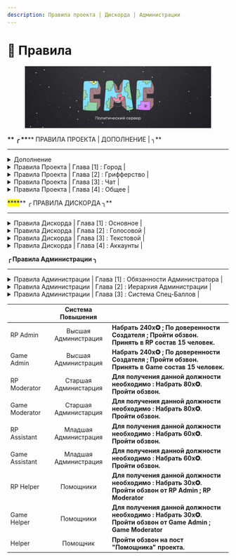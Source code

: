 ```yaml
---
description: Правила проекта | Дискорда | Администрации
---
```


# 📒 Правила

<figure><img src=".gitbook/assets/Oblozhka (1).jpg" alt=""><figcaption></figcaption></figure>

&#x20;                                         <mark style="color:blue;">****</mark>**       ╭ **<mark style="color:blue;">****</mark>** ПРАВИЛА ПРОЕКТА | ДОПОЛНЕНИЕ | ╮**

****

<details>

<summary>Дополнение</summary>



* CountryMC игровой проект предназначеный для геймплея, и отдыха, он не несет в себе коммерческой деятельности.
* Игра на CountryMC является бесплатной, дополнения к геймплею за настоящие деньги ( Донат ), является лишь желанием игрока.
* CountryMC находиться вне политики, обсуждение мировой напряженности, и каких либо вооруженных конфликтов в мире, будет пресекаться Администраций.
* В случае если Администрация наказала Игрока, у игрока есть 24 часа на обжалование своего наказания. Администрация не имеет право наказывать игрока без доказательств. Во время разборок, Администратор обязан предоставить доказательства нарушения.
* CountryMC не поддерживает политику антисеметизма, Нацизма, Фашизма, Неонацизма, или какое либо проявление негатива к национальностям, и государствам.
* На проекте запрещено упоминание запрещенных на территории России | Белоруссии организаций.
* Игроки на проекте имеют право создавать государства с их мнением о вероисповедания и идеологии, CountryMC является игровым проектом, а свобода игроков играющих на нем превыше всего.

</details>

<details>

<summary>Правила Проекта | Глава [1] : Город |</summary>



1. **Создание города в неприспособленных для этого местах.**\
   **   **<mark style="color:red;">****</mark>   <mark style="color:red;"></mark><mark style="color:red;">◦  Наказание : Удаление Города</mark>
2. **Создание города\союза с целью оскорбить кого либо, или несущий в себе шуточное\юмористическое название.**\
   **   **<mark style="color:red;">****</mark>   <mark style="color:red;"></mark><mark style="color:red;">◦ Наказание : Удаление Города\Религии</mark>
3. **Создание региона не примыкающего к основному региону города.**\
   **   **<mark style="color:red;">****</mark>   <mark style="color:red;"></mark><mark style="color:red;">◦ Наказание : Удаление Региона</mark>
4. **Окружение города с целью его полной блокады без разрешения создателя города, который вы окружаете.** <mark style="color:blue;">Исключение : Оповещение в группу ВК о проведении RP-ситуации ; Война.</mark>\ <mark style="color:blue;"></mark>   <mark style="color:red;">****</mark>   <mark style="color:red;"></mark><mark style="color:red;">◦ Наказание : Удаление Региона</mark>
5. **Создание регионов проходящих через крупные Реки, Проливы, Океаны и совмещенных с другим регионом города.**\
   &#x20;  <mark style="color:red;">****</mark>   <mark style="color:red;"></mark><mark style="color:red;">◦ Наказание : Удаление Региона</mark>
6. **Создание твинк-городов. Исключение: территории, на которые никто не претендует**\
   ****<mark style="color:red;">◦  Наказание : Удаление Города</mark>
7. **Создание города с  нечитаемыми буквами\символами.**\
   ****<mark style="color:red;">◦  Наказание : Удаление Города</mark>
8. **Создание НОН-РП постройки: постройки в воздухе без опоры, мап-арты и т.д**\
   <mark style="color:red;">◦  Наказание : Удаление Постройки</mark>

</details>

<details>

<summary>Правила Проекта | Глава [2] : Грифферство |</summary>



1. **Вступление в город с целью воровства ресурсов города**\
   **   **<mark style="color:red;">****</mark>   <mark style="color:red;"></mark><mark style="color:red;">◦  Наказание : Бан от 2 до 30 дней</mark>
2. **Порча ландшафта на территории\за территорией города, надеваемая часть которого является более 15%.**\
   ****<mark style="color:red;">◦  Наказание : Бан от 2 до 30 дней</mark>
3. **Создание построек на территории\за территорией города цель которых является : оскорбить, унизить, ухудшить внешнее состояние карты**\
   ****<mark style="color:red;">◦  Наказание : Бан от 2 до 5 дней</mark>
4. **Убийство НПС(жителей), животных другого города. **<mark style="color:blue;">**Исключение : Во время войны или если в городе включено ПВП**</mark>\
   ****<mark style="color:red;">◦  Наказание : Бан от 2 до 5 дней</mark>
5. **Создание построек предназначенных для убийства (Трапка, Ловушка и т.д ).** Исключение : Создание Трапки во время войны.\
   <mark style="color:red;">◦  Наказание : Бан от 1 до 10 дней</mark>
6. **Блокирование выхода из порталов.**\
   ****<mark style="color:red;">◦  Наказание : Бан от 10 до 30 дней</mark>
7. **Любой другой способ воровства ресурсов/разрушения блоков/убийства мобов и НПС в другом городе без разрешения мэра этого города.**\
   <mark style="color:red;">◦  Наказание : Бан от 2 до 30 дней</mark>
8. **Убийство игроков в их городе.** <mark style="color:blue;">**Исключение : Во время войны или если в городе включено ПВП**</mark>\
   <mark style="color:red;">◦  Наказание : Бан от нескольких часов до 5 дней</mark>

</details>

<details>

<summary>Правила Проекта | Глава [3] : Чат |</summary>



1. **Злоупотребление КАПСом.**\
   ****<mark style="color:red;">◦  Наказание : Мут от 20 до 40 минут</mark>
2. **Оскорбление игроков.**\
   ****<mark style="color:red;">◦  Наказание : Мут от 20 до 40 минут</mark>
3. **Оскорбление проекта.**\
   ****<mark style="color:red;">◦  Наказание : Бан от 10 до ∞</mark>
4. **Выдача себя за другого человека.**\
   ****<mark style="color:red;">◦  Наказание : Мут от 6 до 24 часов</mark>
5. &#x20;**Вводить игроков в заблуждение.**\
   ****<mark style="color:red;">◦  Наказание : Мут от 20 до 40 минут</mark>
6. **Флуд ( Более 3-х одинаковых сообщений ), или сообщений несущие в себе смысл прошлого сообщения. Так-же флуд с дублирующим прошлым предложением, и началом следующего с таким же дублированием.**\
   ****<mark style="color:red;">◦  Наказание : Мут от 20 до 40 минут | Повторное x2 |</mark>
7. **Попрошайничество.**\
   ****<mark style="color:red;">◦  Наказание : Мут от 10 до 30 минут</mark>
8. **Оскорбление родных. Дополнение : Упоминание родных. 50% от наказания.**\
   ****<mark style="color:red;">◦  Наказание : Мут от 40 до 120 минут</mark>
9. **Разжигание межнациональных розней.**\
   ****<mark style="color:red;">◦  Наказание : Мут от 80 до 160 минут</mark>

****\
****

</details>

<details>

<summary>Правила Проекта | Глава [4] : Общее |</summary>



1. **Использование постороннего ПО помогающего облегчить геймплей.**\
   **   **<mark style="color:red;">****</mark>   <mark style="color:red;"></mark><mark style="color:red;">◦  Наказание : Бан от 1 до 5 недель.</mark>
2. **Ники содержащие в себе непристойную\оскорбительную суть.**\
   **   **<mark style="color:red;">****</mark>   <mark style="color:red;"></mark><mark style="color:red;">◦  Наказание : Бан ∞</mark>
3. **Любое содействие нарушившим правила сервера игрокам.**\
   **   **<mark style="color:red;">****</mark>   <mark style="color:red;"></mark><mark style="color:red;">◦  Наказание : Бан от 1 до 5 недель.</mark>
4. **Попытка обхода бана.**\
   **   **<mark style="color:red;">****</mark>   <mark style="color:red;"></mark><mark style="color:red;">◦  Наказание : Бан от 1 до 5 недель.</mark>
5. **Использование недоработок сервера. Возможность избежать бана : Написать о баге в** [**БагЧек**](https://docs.google.com/forms/d/e/1FAIpQLSdiccGRQI0P29jXvhY-JZXBddqQD58pM\_pUzyW2RPtjOzRHiA/viewform)**.** со всеми подробностями бага\
   **   **<mark style="color:red;">****</mark>   <mark style="color:red;"></mark><mark style="color:red;">◦  Наказание : Бан от 1 до 5 недель.</mark>
6. **Использоание авто рыбалки.**\
   &#x20;**  **<mark style="color:red;">****</mark> <mark style="color:red;"></mark><mark style="color:red;">◦  Наказание : Кик с сервера ; конфискация всех вещей.</mark>&#x20;
7. **Использование недоработок правил проекта, с целью их обхода.**\
   **   **<mark style="color:red;">****</mark>   <mark style="color:red;"></mark><mark style="color:red;">◦  Наказание : Бан от 1 до 5 недель.</mark>
8. **Реклама другого проекта.**\
   **   **<mark style="color:red;">****</mark>   <mark style="color:red;"></mark><mark style="color:red;">◦  Наказание : Бан ∞</mark>
9. **Рецидив, многочисленные нарушения ; жалобы, идущие на одного игрока.**\
   **   **<mark style="color:red;">****</mark>   <mark style="color:red;"></mark><mark style="color:red;">◦  Наказание : Бан на 5 дней</mark>
10. **Создание механизмов, построек(и тд) способных снизить стабильность работы сервера.**\
    &#x20;  <mark style="color:red;">****</mark>   <mark style="color:red;"></mark><mark style="color:red;">◦  Наказание : Бан ∞</mark>
11. **Попытка обмана Администрации \ Обман Администрации \ Угрозы Администрации  \ Обман игроков**\
    ** **<mark style="color:red;">****</mark> <mark style="color:red;"></mark><mark style="color:red;">◦  Наказание : Бан от 1 до 3 дней</mark>

</details>



&#x20;                                         <mark style="color:blue;">****</mark>**             ╭ ПРАВИЛА ДИСКОРДА ╮**

****

<details>

<summary>Правила Дискорда | Глава [1] : Основное |</summary>



* **При заходе на данный сервер вы принимаете все нижеперечисленные правила**
* **Незнание правил не освобождает вас от ответственности**
* **В случае если правила будут изменены, администрация дискорд не обязана будет сообщить об этом участникам дискорд**
* **Изменение правил вступают в силу после ее публикации**
* **В случае нарушение участника сервера повторно правил(а), помощники дискорд в праве умножить меру наказания.**
* **В случае обнаружения недоработки дискорд сервера, участник/помощник обязан сообщить о найденной им ошибке.**
* **В случае неправильно выданного наказания помощник обязан сообщить это старшей модерации, в случае если предупреждения не последовало, будет выдан выговор помощнику по серверу.**
* **В случае если помощник выдал наказание без какой либо на то причины, участник сервера, который был наказан может написать апелляцию на снятие наказания, и в случае если наказание было выдано неверно/без причины - Помощник будет нарушен.**
* **Обвинения человека в том что он якобы оскорбил ваши чувства (Обманывая Администрацию ) будет расценено как 2.10**

</details>

<details>

<summary>Правила Дискорда | Глава [2] : Голосовой |</summary>

1. **Вести себя неадекватно по отношении к другим участникам**\
   ** **<mark style="color:red;">****</mark> <mark style="color:red;"></mark><mark style="color:red;">◦  Наказание : Мут от 30 до 60 минут</mark>
2. **Использование программ позволяющий воспроизвести музыку в голосовой чат.**\
   ** **<mark style="color:red;">****</mark> <mark style="color:red;"></mark><mark style="color:red;">◦  Наказание : Мут от 30 до 60 минут</mark>
3. **Использование программ для изменения голоса.**\
   ****<mark style="color:red;">◦  Наказание : Мут от 30 до 60 минут</mark>
4. **Оскорбления Участника Проекта\Помощника Проекта\Владельца Проекта**\
   <mark style="color:red;">◦  Наказание : Мут от 60 до 120 минут | При наказание уточнение УП ; ПП ; ВП.</mark>
5. **Оскорблять родных Участника Проекта\Помощника Проекта\Владельца Проекта**\
   ****<mark style="color:red;">◦  Наказание : Мут от 120 до 240 минут | При наказание уточнение УП ; ПП ; ВП.</mark>
6. **Разводить/поддерживать конфликты.**\
   ** **<mark style="color:red;">****</mark> <mark style="color:red;"></mark><mark style="color:red;">◦  Наказание : Мут от 30 до 60 минут | Всем участникам конфликта |</mark>
7. **Разводить межнациональные розни.**\
   ****<mark style="color:red;">◦  Наказание : Мут от 120 до 240 минут</mark>
8. **Пропагандировать запрещенную на территории РФ ; Белоруссии организации**\
   <mark style="color:red;">◦  Наказание : Мут от 120 до 240 минут</mark>
9. **Пропагандировать свою идеологию другим, и настаивать на ее принятии.**\
   ****<mark style="color:red;">◦  Наказание : Мут от 120 до 240 минут</mark>
10. **Клеветать на участника.**\
    ****<mark style="color:red;">◦  Наказание : Мут от 60 до 120 минут</mark>

****



</details>

<details>

<summary>Правила Дискорда | Глава [3] : Текстовой | </summary>

1. **Флуд (Повторяющиеся сообщения с одинаковым смыслом )**\
   ** **<mark style="color:red;">****</mark> <mark style="color:red;"></mark><mark style="color:red;">◦  Наказание : Мут от 20 до 40 минут</mark>
2. **Чрезмерное использование CAPS**\
   ** **<mark style="color:red;">****</mark> <mark style="color:red;"></mark><mark style="color:red;">◦  Наказание : Мут от 20 до 40 минут</mark>
3. **Распространять порнографический материал**\
   ** **<mark style="color:red;">****</mark> <mark style="color:red;"></mark><mark style="color:red;">◦  Наказание : Мут от 60 до 120 минут</mark>
4. **Распространять ссылки на постороние сайты, с целью кражи данных/аккаунтов.**\
   ** **<mark style="color:red;">****</mark> <mark style="color:red;"></mark><mark style="color:red;">◦  Наказание : Бан ∞</mark>
5. **Попытка обмана игрока\Администратора**\
   ** **<mark style="color:red;">****</mark> <mark style="color:red;"></mark><mark style="color:red;">◦  Наказание : Мут от 120 до 240 минут</mark>
6. **Чрезмерно использовать @ (Упоминания)**\
   ** **<mark style="color:red;">****</mark> <mark style="color:red;"></mark><mark style="color:red;">◦  Наказание : Мут от 60 до 120 минут</mark>
7. **Оскорбления Участника Проекта\Помощника Проекта\Владельца Проекта**\
   ****<mark style="color:red;">◦  Наказание : Мут от 60 до 120 минут | При наказание уточнение УП ; ПП ; ВП.</mark>
8. **Прямые/косвенные угрозы участнику.**\
   ** **<mark style="color:red;">****</mark> <mark style="color:red;"></mark><mark style="color:red;">◦  Наказание : Мут от 60 до 120 минут</mark>

****

</details>

<details>

<summary>Правила Дискорда | Глава [4] : Аккаунты |</summary>

1. **Использование в имени дискорд аккаунта, слова способных оскорбить чувства человека**\
   ** **<mark style="color:red;">****</mark> <mark style="color:red;"></mark><mark style="color:red;">◦  Наказание : Смена Ника</mark>
2. **Использование в Нике нечитаемые символы.**\
   ** **<mark style="color:red;">****</mark> <mark style="color:red;"></mark><mark style="color:red;">◦  Наказание : Смена Ника</mark>
3. **Использование порнографического материала на основной фотографии (Аватарка)**\
   ** **<mark style="color:red;">****</mark> <mark style="color:red;"></mark><mark style="color:red;">◦  Наказание : Ограничения до смены фотографии (Аватарки)</mark>
4. **Использовать в описании аккаунта слова/предложение способных скоробить чувства человека.**\
   ** **<mark style="color:red;">****</mark> <mark style="color:red;"></mark><mark style="color:red;">◦  Наказание : Ограничения до смены описания</mark>
5. **Использовать фон аккаунта с порнографическим\жестоким материалом.**\
   ****<mark style="color:red;">◦  Наказание : Ограничения до смены фона</mark>

<mark style="color:red;"></mark>

****\
****\
****

</details>

&#x20;

&#x20;                                                             **╭ Правила Администрации ╮**

****

<details>

<summary>Правила Администрации | Глава [1] : Обязанности Администратора |</summary>



* **Администратор обязан уважительно относиться к игроку**
* **Администратор не имеет право запрашивать такие данные как : Пароль ; Email и другие данные личного характера**
* **Администратор вправе оставлять за собой выбирать наказание, ориентируясь на тяжесть содеянного**
* **Администратор в случае выполнения своих обязанностей, должен телепортироваться к игроку, адекватно и спокойно выслушать его проблему.**
* **Администратор вправе отклонить жалобу\просьбу игрока в случае если при выполнении жалобы\просьбы будут нарушены стабильность сервера Экономика\Геймплей\Рп процесс, или же если жалоба\просьба противоречит правилам сервера.**
* **Презумпция невиновности : Администратор обязан в случае выдачи наказания объяснить причину выдачи наказания, и в случае запроса доказательств, обязан предоставить их в удобном варианте для игрока : Загрузить на YouTube ; ВК и т.д**
* **Администратор вправе вызвать подозрительного игрока на проверку ПО, в случае вызыва игрока - он становиться подозреваемым, и не имеет право выходить из игры, но имеет право свернуть игру для перехода в Дискорд.**
* **Администратор является лицом проекта, нарушение со стороны Администратора недопустимы, в случае если Администратор нарушил правила проекта, выдавать наказание самому себе - ЗАПРЕЩЕНО, В случае нарушении со стороны Администратора, решать наказание будет старший состав.**
* **Администратор обязан проводить в игре более 3-х часов, а в неделю не менее 15-ти часов.**
* **Администратор вправе взять отпуск, при наличии уважительной причины. Также отпуск можно взять в случае хорошей работы, и предоставлении всех доказательств вашей работы.**
* **Запрос на отпуск необходимо писать лично Руководящему составу Администрации.**
* **Администратор в случае проверки подозреваемого на ПО, обязан записывать данный процесс.** \
  \


</details>

<details>

<summary>Правила Администрации | Глава [2] : Иерархия Администрации | </summary>



&#x20;                                ![](.gitbook/assets/bN5O2EcmW8o.jpg)



</details>

<details>

<summary>Правила Администрации | Глава [3] : Система Спец-Баллов |</summary>



**Получение спец-балла происходит каждый рабочий квартал, (15 ; 30). Получение спец-балла характеризуется хорошей работой со стороны Администратора. За 1 рабочий квартал можно получить 3 спец-балла, в случае если у вас было предупреждение\выговор, то спец-балл будет автоматически снят с вашего счёта по такому принципу : 1 спец-балл = снятию 1 предупреждения. Также в случае если у вас не было предупреждений и выговоров, то спец-балл можно будет потратить на следующие предметы :** \


* **Донат Валюта**
* **Спавнера**
* **Ключи от кейсов**
* **Портал в Энд.**
* **Снятие предупреждения**
* **Покупка привелегии**

\
\
**В случае ухода Администратора с поста, и если у него находился в распоряжении спец-балл то он будет автоматически снят. Передача спец-балла другому игроку\администратору - запрещена, спец-балл выдается за ваши заслуги, и передача его кому либо может поставить под сомнение вашу работу администратора. Нарушение со стороны администратора зная что у него есть 1 спец-балл - запрещено, в случае если такое произойдет то Администратор потеряет все свои ✪ и спец-баллы.**\
\


\


</details>

| ㅤ               |   Система Повышения   | ㅤ                                                                                                          |
| --------------- | :-------------------: | ---------------------------------------------------------------------------------------------------------- |
| RP Admin        |  Высшая Администрация | **Набрать 240x✪ ; По доверенности Создателя ; Пройти обзвон. Принять в RP состав 15 человек.**             |
| Game Admin      |  Высшая Администрация | **Набрать 240x✪ ; По доверенности Создателя ; Пройти обзвон. Принять в Game состав 15 человек.**           |
| RP Moderator    | Старшая Администарция | **Для получения данной должности необходимо : Набрать 80x✪. Пройти обзвон.**                               |
| Game Moderator  | Старшая Администарция | **Для получения данной должности необходимо : Набрать 80x✪. Пройти обзвон.**                               |
| RP Assistant    | Младшая Администрация | **Для получения данной должности необходимо : Набрать 60x✪.  Пройти обзвон.**                              |
| Game Assistant  | Младшая Администрация | **Для получения данной должности необходимо : Набрать 60x✪.  Пройти обзвон.**                              |
| RP Helper       |       Помощники       | **Для получения данной должности необходимо : Набрать 30x✪. Пройти обзвон от RP Admin ; RP Moderator**     |
| Game Helper     |       Помощники       | **Для получения данной должности необходимо : Набрать 30x✪. Пройти обзвон от Game Admin ; Game Moderator** |
| Helper          |        Помощник       | **Пройти обзвон на пост "Помощника" проекта.**                                                             |

